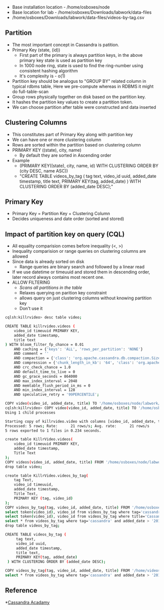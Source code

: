 * Base installation location - /home/osboxes/node
* Base location for lab - /home/osboxes/Downloads/labwork/data-files
* /home/osboxes/Downloads/labwork/data-files/videos-by-tag.csv


## Partition

* The most important concept in Cassandra is patition.
* Primary Key (state, (id))
  * First part of the primary is always partition keys, in the above primary key state is used as partition key
  * In 1000 node ring, state is used to find the ring-number using consistent hashing algorithm
  * It's complexity is - o(1)
* Partition key should be analogus to "GROUP BY" related column in typical rdbms table, Here we pre-compute whereas in RDBMS it might do full-table-scan
* Group rows physically together on disk based on the partition key.
* It hashes the partition key values to create a partition token.
* We can choose partition after table were constructed and data inserted


## Clustering Columns

* This constitutes part of Primary Key along with partition key
* We can have one or more clustering column
* Rows are sorted within the partition based on clustering column
* PRIMARY KEY ((state), city, name)
  * By default they are sorted in Ascending order
* Example
  * (PRIMARY KEY((state), city, name, id) WITH CLUSTERING ORDER BY (city DESC, name ASC))  
  * "CREATE TABLE videos_by_tag (
      tag text,
      video_id uuid,
      added_date timestamp,
      title text,
      PRIMARY KEY(tag, added_date) 
    ) WITH CLUSTERING ORDER BY (added_date DESC);"

## Primary Key

* Primary Key = Partition Key + Clustering Column
* Decides uniqueness and date order (sorted and stored)


## Impact of partition key on query (CQL)

* All equality comparision comes before inequality (<, >)
* Inequality comparision or range queries on clustering columns are allowed
* Since data is already sorted on disk
  * Range queries are binary search and followed by a linear read
* If we use datetime or timeuuid and stored them in descending order, later record always contains most recent one.
* ALLOW FILTERING
  * *Scans all partitions in the table*
  * Relaxes querying on parition key constraint
  * allows query on just clustering columns without knowing partition key 
  * Don't use it


```bash
cqlsh:killrvideo> desc table video;

CREATE TABLE killrvideo.videos (
    video_id timeuuid PRIMARY KEY,
    added_date timestamp,
    title text
) WITH bloom_filter_fp_chance = 0.01
    AND caching = {'keys': 'ALL', 'rows_per_partition': 'NONE'}
    AND comment = ''
    AND compaction = {'class': 'org.apache.cassandra.db.compaction.SizeTieredCompactionStrategy', 'max_threshold': '32', 'min_threshold': '4'}
    AND compression = {'chunk_length_in_kb': '64', 'class': 'org.apache.cassandra.io.compress.LZ4Compressor'}
    AND crc_check_chance = 1.0
    AND default_time_to_live = 0
    AND gc_grace_seconds = 864000
    AND max_index_interval = 2048
    AND memtable_flush_period_in_ms = 0
    AND min_index_interval = 128
    AND speculative_retry = '99PERCENTILE';

COPY video(video_id, added_date, title) TO '/home/osboxes/node/labwork/video.csv' WITH HEADER=TRUE;
cqlsh:killrvideo> COPY video(video_id, added_date, title) TO '/home/osboxes/node/labwork/video.csv' WITH HEADER=TRUE;
Using 1 child processes

Starting copy of killrvideo.video with columns [video_id, added_date, title].
Processed: 5 rows; Rate:      21 rows/s; Avg. rate:      21 rows/s
5 rows exported to 1 files in 0.234 seconds.

create table KillrVideo.videos(
    video_id timeuuid PRIMARY KEY,
    added_date timestamp,
    Title Text
);
COPY videos(video_id, added_date, title) FROM '/home/osboxes/node/labwork/video.csv' WITH HEADER=TRUE;
drop table video;

create table KillrVideo.videos_by_tag(
    tag Text,
    video_id timeuuid,
    added_date timestamp,
    Title Text,
    PRIMARY KEY (tag, video_id)
);
COPY videos_by_tag(tag, video_id, added_date, title) FROM '/home/osboxes/Downloads/labwork/data-files/videos-by-tag.csv' WITH HEADER=TRUE;
select token(video_id), video_id from videos_by_tag where tag='cassandra';
select token(video_id), video_id from videos_by_tag where title='Cassandra Intro' allow FILTERING;
select * from videos_by_tag where tag='cassandra' and added_date > '2013-03-17';
drop table videos_by_tag;

CREATE TABLE videos_by_tag (
     tag text,
     video_id uuid,
     added_date timestamp,
     title text,
     PRIMARY KEY(tag, added_date) 
 ) WITH CLUSTERING ORDER BY (added_date DESC); 

COPY videos_by_tag(tag, video_id, added_date, title) FROM '/home/videos-by-tag.csv' WITH HEADER = TRUE; 
select * from videos_by_tag where tag='cassandra' and added_date > '2013-03-17';
```

## Reference
*[Cassandra Acadamy](https://academy.datastax.com/units/2012-quick-wins-dse-foundations-apache-cassandra?resource=ds201-datastax-enterprise-6-foundations-of-apache-cassandra)